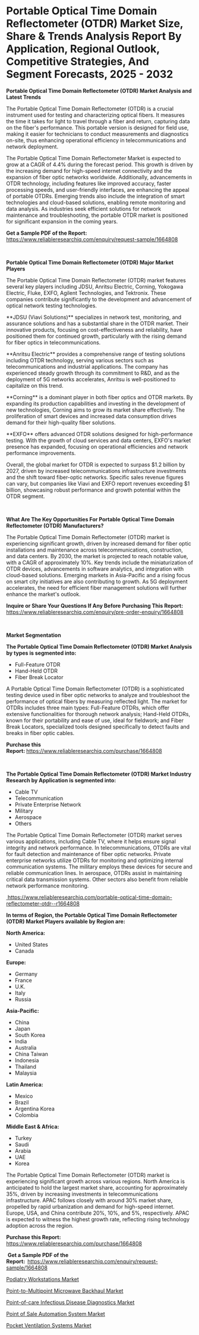 <p><h1>Portable Optical Time Domain Reflectometer (OTDR) Market Size, Share & Trends Analysis Report By Application, Regional Outlook, Competitive Strategies, And Segment Forecasts, 2025 - 2032</h1></p><p><strong>Portable Optical Time Domain Reflectometer (OTDR) Market Analysis and Latest Trends</strong></p>
<p><p>The Portable Optical Time Domain Reflectometer (OTDR) is a crucial instrument used for testing and characterizing optical fibers. It measures the time it takes for light to travel through a fiber and return, capturing data on the fiber's performance. This portable version is designed for field use, making it easier for technicians to conduct measurements and diagnostics on-site, thus enhancing operational efficiency in telecommunications and network deployment.</p><p>The Portable Optical Time Domain Reflectometer Market is expected to grow at a CAGR of 4.4% during the forecast period. This growth is driven by the increasing demand for high-speed internet connectivity and the expansion of fiber optic networks worldwide. Additionally, advancements in OTDR technology, including features like improved accuracy, faster processing speeds, and user-friendly interfaces, are enhancing the appeal of portable OTDRs. Emerging trends also include the integration of smart technologies and cloud-based solutions, enabling remote monitoring and data analysis. As industries seek efficient solutions for network maintenance and troubleshooting, the portable OTDR market is positioned for significant expansion in the coming years.</p></p>
<p><strong>Get a Sample PDF of the Report:&nbsp;</strong> <a href="https://www.reliableresearchiq.com/enquiry/request-sample/1664808?utm_campaign=1837&utm_medium=2&utm_source=Github&utm_content=ia&utm_term=23032025&utm_id=portable-optical-time-domain-reflectometer-otdr">https://www.reliableresearchiq.com/enquiry/request-sample/1664808</a></p>
<p>&nbsp;</p>
<p><strong>Portable Optical Time Domain Reflectometer (OTDR) Major Market Players</strong></p>
<p><p>The Portable Optical Time Domain Reflectometer (OTDR) market features several key players including JDSU, Anritsu Electric, Corning, Yokogawa Electric, Fluke, EXFO, Agilent Technologies, and Tektronix. These companies contribute significantly to the development and advancement of optical network testing technologies.</p><p>**JDSU (Viavi Solutions)** specializes in network test, monitoring, and assurance solutions and has a substantial share in the OTDR market. Their innovative products, focusing on cost-effectiveness and reliability, have positioned them for continued growth, particularly with the rising demand for fiber optics in telecommunications.</p><p>**Anritsu Electric** provides a comprehensive range of testing solutions including OTDR technology, serving various sectors such as telecommunications and industrial applications. The company has experienced steady growth through its commitment to R&D, and as the deployment of 5G networks accelerates, Anritsu is well-positioned to capitalize on this trend.</p><p>**Corning** is a dominant player in both fiber optics and OTDR markets. By expanding its production capabilities and investing in the development of new technologies, Corning aims to grow its market share effectively. The proliferation of smart devices and increased data consumption drives demand for their high-quality fiber solutions.</p><p>**EXFO** offers advanced OTDR solutions designed for high-performance testing. With the growth of cloud services and data centers, EXFO's market presence has expanded, focusing on operational efficiencies and network performance improvements.</p><p>Overall, the global market for OTDR is expected to surpass $1.2 billion by 2027, driven by increased telecommunications infrastructure investments and the shift toward fiber-optic networks. Specific sales revenue figures can vary, but companies like Viavi and EXFO report revenues exceeding $1 billion, showcasing robust performance and growth potential within the OTDR segment.</p></p>
<p>&nbsp;</p>
<p><strong>What Are The Key Opportunities For Portable Optical Time Domain Reflectometer (OTDR) Manufacturers?</strong></p>
<p><p>The Portable Optical Time Domain Reflectometer (OTDR) market is experiencing significant growth, driven by increased demand for fiber optic installations and maintenance across telecommunications, construction, and data centers. By 2030, the market is projected to reach notable value, with a CAGR of approximately 10%. Key trends include the miniaturization of OTDR devices, advancements in software analytics, and integration with cloud-based solutions. Emerging markets in Asia-Pacific and a rising focus on smart city initiatives are also contributing to growth. As 5G deployment accelerates, the need for efficient fiber management solutions will further enhance the market's outlook.</p></p>
<p><strong>Inquire or Share Your Questions If Any Before Purchasing This Report:</strong> <a href="https://www.reliableresearchiq.com/enquiry/pre-order-enquiry/1664808?utm_campaign=1837&utm_medium=2&utm_source=Github&utm_content=ia&utm_term=23032025&utm_id=portable-optical-time-domain-reflectometer-otdr">https://www.reliableresearchiq.com/enquiry/pre-order-enquiry/1664808</a></p>
<p>&nbsp;</p>
<p><strong>Market Segmentation</strong></p>
<p><strong>The Portable Optical Time Domain Reflectometer (OTDR) Market Analysis by types is segmented into:</strong></p>
<p><ul><li>Full-Feature OTDR</li><li>Hand-Held OTDR</li><li>Fiber Break Locator</li></ul></p>
<p><p>A Portable Optical Time Domain Reflectometer (OTDR) is a sophisticated testing device used in fiber optic networks to analyze and troubleshoot the performance of optical fibers by measuring reflected light. The market for OTDRs includes three main types: Full-Feature OTDRs, which offer extensive functionalities for thorough network analysis; Hand-Held OTDRs, known for their portability and ease of use, ideal for fieldwork; and Fiber Break Locators, specialized tools designed specifically to detect faults and breaks in fiber optic cables.</p></p>
<p><strong>Purchase this Report:&nbsp;</strong><a href="https://www.reliableresearchiq.com/purchase/1664808?utm_campaign=1837&utm_medium=2&utm_source=Github&utm_content=ia&utm_term=23032025&utm_id=portable-optical-time-domain-reflectometer-otdr">https://www.reliableresearchiq.com/purchase/1664808</a></p>
<p>&nbsp;</p>
<p><strong>The Portable Optical Time Domain Reflectometer (OTDR) Market Industry Research by Application is segmented into:</strong></p>
<p><ul><li>Cable TV</li><li>Telecommunication</li><li>Private Enterprise Network</li><li>Military</li><li>Aerospace</li><li>Others</li></ul></p>
<p><p>The Portable Optical Time Domain Reflectometer (OTDR) market serves various applications, including Cable TV, where it helps ensure signal integrity and network performance. In telecommunications, OTDRs are vital for fault detection and maintenance of fiber optic networks. Private enterprise networks utilize OTDRs for monitoring and optimizing internal communication systems. The military employs these devices for secure and reliable communication lines. In aerospace, OTDRs assist in maintaining critical data transmission systems. Other sectors also benefit from reliable network performance monitoring.</p></p>
<p><a href="https://www.reliableresearchiq.com/portable-optical-time-domain-reflectometer-otdr--r1664808?utm_campaign=1837&utm_medium=2&utm_source=Github&utm_content=ia&utm_term=23032025&utm_id=portable-optical-time-domain-reflectometer-otdr">&nbsp;https://www.reliableresearchiq.com/portable-optical-time-domain-reflectometer-otdr--r1664808</a></p>
<p><strong>In terms of Region, the Portable Optical Time Domain Reflectometer (OTDR) Market Players available by Region are:</strong></p>
<p>
    <p> <strong> North America: </strong>
        <ul>
            <li>United States</li>
            <li>Canada</li>
        </ul>
        </p> 
    <p> <strong> Europe: </strong>
        <ul>
            <li>Germany</li>
            <li>France</li>
            <li>U.K.</li>
            <li>Italy</li>
            <li>Russia</li>
        </ul>
        </p> 
    <p> <strong> Asia-Pacific: </strong>
        <ul>
            <li>China</li>
            <li>Japan</li>
            <li>South Korea</li>
            <li>India</li>
            <li>Australia</li>
            <li>China Taiwan</li>
            <li>Indonesia</li>
            <li>Thailand</li>
            <li>Malaysia</li>
        </ul>
        </p> 
    <p> <strong> Latin America: </strong>
        <ul>
            <li>Mexico</li>
            <li>Brazil</li>
            <li>Argentina Korea</li>
            <li>Colombia</li>
        </ul>
        </p> 
    <p> <strong> Middle East & Africa: </strong>
        <ul>
            <li>Turkey</li>
            <li>Saudi</li>
            <li>Arabia</li>
            <li>UAE</li>
            <li>Korea</li>
        </ul>
    </p>
    </p>
<p><p>The Portable Optical Time Domain Reflectometer (OTDR) market is experiencing significant growth across various regions. North America is anticipated to hold the largest market share, accounting for approximately 35%, driven by increasing investments in telecommunications infrastructure. APAC follows closely with around 30% market share, propelled by rapid urbanization and demand for high-speed internet. Europe, USA, and China contribute 20%, 10%, and 5%, respectively. APAC is expected to witness the highest growth rate, reflecting rising technology adoption across the region.</p></p>
<p><strong>Purchase this Report: </strong><a href="https://www.reliableresearchiq.com/purchase/1664808?utm_campaign=1837&utm_medium=2&utm_source=Github&utm_content=ia&utm_term=23032025&utm_id=portable-optical-time-domain-reflectometer-otdr">https://www.reliableresearchiq.com/purchase/1664808</a></p>
<p>&nbsp;<strong>Get a Sample PDF of the Report:&nbsp;&nbsp;</strong><a href="https://www.reliableresearchiq.com/enquiry/request-sample/1664808?utm_campaign=1837&utm_medium=2&utm_source=Github&utm_content=ia&utm_term=23032025&utm_id=portable-optical-time-domain-reflectometer-otdr">https://www.reliableresearchiq.com/enquiry/request-sample/1664808</a></p>
<p><strong></strong></p>
<p><p><a href="https://github.com/dekamrapinq1/Market-Research-Report-List-1/blob/main/podiatry-workstations-market.md?utm_campaign=1837&utm_medium=2&utm_source=Github&utm_content=ia&utm_term=23032025&utm_id=portable-optical-time-domain-reflectometer-otdr">Podiatry Workstations Market</a></p><p><a href="https://github.com/maaniwilka9y/Market-Research-Report-List-1/blob/main/point-to-multipoint-microwave-backhaul-market.md?utm_campaign=1837&utm_medium=2&utm_source=Github&utm_content=ia&utm_term=23032025&utm_id=portable-optical-time-domain-reflectometer-otdr">Point-to-Multipoint Microwave Backhaul Market</a></p><p><a href="https://github.com/waldarolka1j/Market-Research-Report-List-1/blob/main/point-of-care-infectious-disease-diagnostics-market.md?utm_campaign=1837&utm_medium=2&utm_source=Github&utm_content=ia&utm_term=23032025&utm_id=portable-optical-time-domain-reflectometer-otdr">Point-of-care Infectious Disease Diagnostics Market</a></p><p><a href="https://github.com/spineamosa0e/Market-Research-Report-List-1/blob/main/point-of-sale-automation-system-market.md?utm_campaign=1837&utm_medium=2&utm_source=Github&utm_content=ia&utm_term=23032025&utm_id=portable-optical-time-domain-reflectometer-otdr">Point of Sale Automation System Market</a></p><p><a href="https://github.com/dumanelina6v/Market-Research-Report-List-1/blob/main/pocket-ventilation-systems-market.md?utm_campaign=1837&utm_medium=2&utm_source=Github&utm_content=ia&utm_term=23032025&utm_id=portable-optical-time-domain-reflectometer-otdr">Pocket Ventilation Systems Market</a></p></p>